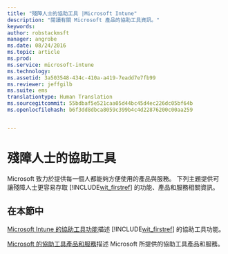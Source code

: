 ```yaml
---
title: "殘障人士的協助工具 |Microsoft Intune"
description: "閱讀有關 Microsoft 產品的協助工具資訊。"
keywords: 
author: robstackmsft
manager: angrobe
ms.date: 08/24/2016
ms.topic: article
ms.prod: 
ms.service: microsoft-intune
ms.technology: 
ms.assetid: 3a503548-434c-410a-a419-7eadd7e7fb99
ms.reviewer: jeffgilb
ms.suite: ems
translationtype: Human Translation
ms.sourcegitcommit: 55bdbaf5e521caa05d44bc45d4ec226dc05bf64b
ms.openlocfilehash: b6f3dd8dbca8059c399b4c4d22876200c00aa259


---
```


# 殘障人士的協助工具
Microsoft 致力於提供每一個人都能夠方便使用的產品與服務。 下列主題提供可讓殘障人士更容易存取 [!INCLUDE[wit_firstref](./includes/wit_firstref_md.md)] 的功能、產品和服務相關資訊。

## 在本節中
[Microsoft Intune 的協助工具功能](accessibility-features-of-microsoft-intune.md)描述 [!INCLUDE[wit_firstref](./includes/wit_firstref_md.md)] 的協助工具功能。

[Microsoft 的協助工具產品和服務](accessibility-products-and-services-from-microsoft.md)描述 Microsoft 所提供的協助工具產品和服務。




<!--HONumber=Aug16_HO4-->


